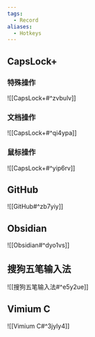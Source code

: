 ```yaml
---
tags:
  - Record
aliases:
  - Hotkeys
---
```

## CapsLock+
### 特殊操作
![[CapsLock+#^zvbulv]]
### 文档操作
![[CapsLock+#^qi4ypa]]
### 鼠标操作
![[CapsLock+#^yip6rv]]
## GitHub
![[GitHub#^zb7yiy]]
## Obsidian
![[Obsidian#^dyo1vs]]
## 搜狗五笔输入法
![[搜狗五笔输入法#^e5y2ue]]
## Vimium C
![[Vimium C#^3jyly4]]